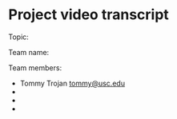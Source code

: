 # Project video transcript

Topic:

Team name:

Team members:

- Tommy Trojan <tommy@usc.edu>
- 
- 
-
